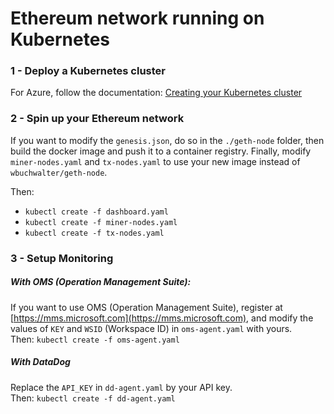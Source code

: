 # Ethereum network running on Kubernetes

### 1 - Deploy a Kubernetes cluster
For Azure, follow the documentation: [Creating your Kubernetes cluster](https://docs.microsoft.com/en-us/azure/container-service/container-service-kubernetes-walkthrough)

### 2 - Spin up your Ethereum network

If you want to modify the `genesis.json`, do so in the `./geth-node` folder, then build the docker image and push it to a container registry. Finally, modify `miner-nodes.yaml` and `tx-nodes.yaml` to use your new image instead of `wbuchwalter/geth-node`.  

Then:

* `kubectl create -f dashboard.yaml` 
* `kubectl create -f miner-nodes.yaml` 
* `kubectl create -f tx-nodes.yaml` 

### 3 - Setup Monitoring
##### With OMS (Operation Management Suite):
If you want to use OMS (Operation Management Suite), register at [https://mms.microsoft.com](https://mms.microsoft.com), and modify the values of `KEY` and `WSID` (Workspace ID) in `oms-agent.yaml` with yours.  
Then: `kubectl create -f oms-agent.yaml`

##### With DataDog
Replace the `API_KEY` in `dd-agent.yaml` by your API key.  
Then: `kubectl create -f dd-agent.yaml` 

